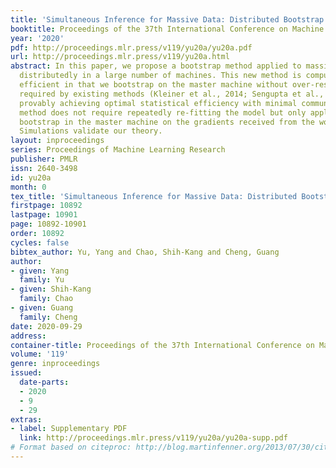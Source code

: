 ```yaml
---
title: 'Simultaneous Inference for Massive Data: Distributed Bootstrap'
booktitle: Proceedings of the 37th International Conference on Machine Learning
year: '2020'
pdf: http://proceedings.mlr.press/v119/yu20a/yu20a.pdf
url: http://proceedings.mlr.press/v119/yu20a.html
abstract: In this paper, we propose a bootstrap method applied to massive data processed
  distributedly in a large number of machines. This new method is computationally
  efficient in that we bootstrap on the master machine without over-resampling, typically
  required by existing methods (Kleiner et al., 2014; Sengupta et al., 2016), while
  provably achieving optimal statistical efficiency with minimal communication. Our
  method does not require repeatedly re-fitting the model but only applies multiplier
  bootstrap in the master machine on the gradients received from the worker machines.
  Simulations validate our theory.
layout: inproceedings
series: Proceedings of Machine Learning Research
publisher: PMLR
issn: 2640-3498
id: yu20a
month: 0
tex_title: 'Simultaneous Inference for Massive Data: Distributed Bootstrap'
firstpage: 10892
lastpage: 10901
page: 10892-10901
order: 10892
cycles: false
bibtex_author: Yu, Yang and Chao, Shih-Kang and Cheng, Guang
author:
- given: Yang
  family: Yu
- given: Shih-Kang
  family: Chao
- given: Guang
  family: Cheng
date: 2020-09-29
address: 
container-title: Proceedings of the 37th International Conference on Machine Learning
volume: '119'
genre: inproceedings
issued:
  date-parts:
  - 2020
  - 9
  - 29
extras:
- label: Supplementary PDF
  link: http://proceedings.mlr.press/v119/yu20a/yu20a-supp.pdf
# Format based on citeproc: http://blog.martinfenner.org/2013/07/30/citeproc-yaml-for-bibliographies/
---
```

